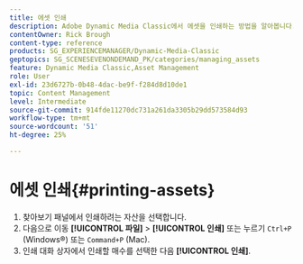 ```yaml
---
title: 에셋 인쇄
description: Adobe Dynamic Media Classic에서 에셋을 인쇄하는 방법을 알아봅니다.
contentOwner: Rick Brough
content-type: reference
products: SG_EXPERIENCEMANAGER/Dynamic-Media-Classic
geptopics: SG_SCENESEVENONDEMAND_PK/categories/managing_assets
feature: Dynamic Media Classic,Asset Management
role: User
exl-id: 23d6727b-0b48-4dac-be9f-f284d8d10de1
topic: Content Management
level: Intermediate
source-git-commit: 914fde11270dc731a261da3305b29dd573584d93
workflow-type: tm+mt
source-wordcount: '51'
ht-degree: 25%

---
```


# 에셋 인쇄{#printing-assets}

1. 찾아보기 패널에서 인쇄하려는 자산을 선택합니다.
1. 다음으로 이동 **[!UICONTROL 파일]** > **[!UICONTROL 인쇄]** 또는 누르기 `Ctrl+P` (Windows®) 또는 `Command+P` (Mac).
1. 인쇄 대화 상자에서 인쇄할 매수를 선택한 다음 **[!UICONTROL 인쇄]**.
